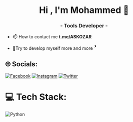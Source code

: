 <h1 align="center">Hi , I'm Mohammed 👑</h1>
<h3 align="center">- Tools Developer -</h3>

- 📫 How to contact me  **t.me/ASKOZAR**

- 🌿Try to develop myself more and more  **ُُ**


## 🌐 Socials:
[![Facebook](https://img.shields.io/badge/Facebook-%231877F2.svg?logo=Facebook&logoColor=white)](https://facebook.com/mr.askozar) [![Instagram](https://img.shields.io/badge/Instagram-%23E4405F.svg?logo=Instagram&logoColor=white)](https://instagram.com/n5n5_) [![Twitter](https://img.shields.io/badge/Twitter-%231DA1F2.svg?logo=Twitter&logoColor=white)](https://twitter.com/f_1pt) 

# 💻 Tech Stack:
![Python](https://img.shields.io/badge/python-3670A0?style=for-the-badge&logo=python&logoColor=ffdd54)
